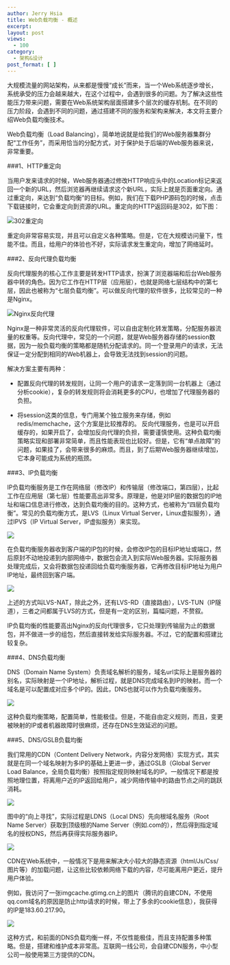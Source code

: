 ```yaml
---
author: Jerry Hsia
title: Web负载均衡 - 概述
excerpt:
layout: post
views:
  - 100
category:
  - 架构&设计
post_format: [ ]
---
```

大规模流量的网站架构，从来都是慢慢“成长”而来，当一个Web系统逐步增长，系统承受的压力会越来越大，在这个过程中，会遇到很多的问题。为了解决这些性能压力带来问题，需要在Web系统架构层面搭建多个层次的缓存机制。在不同的压力阶段，会遇到不同的问题，通过搭建不同的服务和架构来解决，本文将主要介绍Web负载均衡技术。

Web负载均衡（Load Balancing），简单地说就是给我们的Web服务器集群分配“工作任务”，而采用恰当的分配方式，对于保护处于后端的Web服务器来说，非常重要。

###1、HTTP重定向

当用户发来请求的时候，Web服务器通过修改HTTP响应头中的Location标记来返回一个新的URL，然后浏览器再继续请求这个新URL，实际上就是页面重定向。通过重定向，来达到“负载均衡”的目标。例如，我们在下载PHP源码包的时候，点击下载链接时，它会重定向到资源的URL。重定向的HTTP返回码是302，如下图：

![302重定向](/files/2014/php-302.png)

重定向非常容易实现，并且可以自定义各种策略。但是，它在大规模访问量下，性能不佳。而且，给用户的体验也不好，实际请求发生重定向，增加了网络延时。

###2、反向代理负载均衡

反向代理服务的核心工作主要是转发HTTP请求，扮演了浏览器端和后台Web服务器中转的角色。因为它工作在HTTP层（应用层），也就是网络七层结构中的第七层，因此也被称为“七层负载均衡”。可以做反向代理的软件很多，比较常见的一种是Nginx。

![Nginx反向代理](/files/2014/load-balancing-nginx.jpg)
  
Nginx是一种非常灵活的反向代理软件，可以自由定制化转发策略，分配服务器流量的权重等。反向代理中，常见的一个问题，就是Web服务器存储的session数据，因为一般负载均衡的策略都是随机分配请求的。同一个登录用户的请求，无法保证一定分配到相同的Web机器上，会导致无法找到session的问题。

解决方案主要有两种：

- 配置反向代理的转发规则，让同一个用户的请求一定落到同一台机器上（通过分析cookie），复杂的转发规则将会消耗更多的CPU，也增加了代理服务器的负担。

- 将session这类的信息，专门用某个独立服务来存储，例如redis/memchache，这个方案是比较推荐的。
反向代理服务，也是可以开启缓存的，如果开启了，会增加反向代理的负担，需要谨慎使用。这种负载均衡策略实现和部署非常简单，而且性能表现也比较好。但是，它有“单点故障”的问题，如果挂了，会带来很多的麻烦。而且，到了后期Web服务器继续增加，它本身可能成为系统的瓶颈。

###3、IP负载均衡

IP负载均衡服务是工作在网络层（修改IP）和传输层（修改端口，第四层），比起工作在应用层（第七层）性能要高出非常多。原理是，他是对IP层的数据包的IP地址和端口信息进行修改，达到负载均衡的目的。这种方式，也被称为“四层负载均衡”。常见的负载均衡方式，是LVS（Linux Virtual Server，Linux虚拟服务），通过IPVS（IP Virtual Server，IP虚拟服务）来实现。

![](/files/2014/load-balancing-ip.jpg)

在负载均衡服务器收到客户端的IP包的时候，会修改IP包的目标IP地址或端口，然后原封不动地投递到内部网络中，数据包会流入到实际Web服务器。实际服务器处理完成后，又会将数据包投递回给负载均衡服务器，它再修改目标IP地址为用户IP地址，最终回到客户端。 

![](/files/2014/load-balancing-ip2.jpg)
  
上述的方式叫LVS-NAT，除此之外，还有LVS-RD（直接路由），LVS-TUN（IP隧道），三者之间都属于LVS的方式，但是有一定的区别，篇幅问题，不赘叙。

IP负载均衡的性能要高出Nginx的反向代理很多，它只处理到传输层为止的数据包，并不做进一步的组包，然后直接转发给实际服务器。不过，它的配置和搭建比较复杂。

###4、DNS负载均衡

DNS（Domain Name System）负责域名解析的服务，域名url实际上是服务器的别名，实际映射是一个IP地址，解析过程，就是DNS完成域名到IP的映射。而一个域名是可以配置成对应多个IP的。因此，DNS也就可以作为负载均衡服务。

![](/files/2014/load-balancing-dns.jpg)
  
这种负载均衡策略，配置简单，性能极佳。但是，不能自由定义规则，而且，变更被映射的IP或者机器故障时很麻烦，还存在DNS生效延迟的问题。

###5、DNS/GSLB负载均衡

我们常用的CDN（Content Delivery Network，内容分发网络）实现方式，其实就是在同一个域名映射为多IP的基础上更进一步，通过GSLB（Global Server Load Balance，全局负载均衡）按照指定规则映射域名的IP。一般情况下都是按照地理位置，将离用户近的IP返回给用户，减少网络传输中的路由节点之间的跳跃消耗。 

![](/files/2014/load-balancing-gslb-1.jpg)
  
图中的“向上寻找”，实际过程是LDNS（Local DNS）先向根域名服务（Root Name Server）获取到顶级根的Name Server（例如.com的），然后得到指定域名的授权DNS，然后再获得实际服务器IP。

![](/files/2014/load-balancing-gslb-2.jpg)

CDN在Web系统中，一般情况下是用来解决大小较大的静态资源（html/Js/Css/图片等）的加载问题，让这些比较依赖网络下载的内容，尽可能离用户更近，提升用户体验。

例如，我访问了一张imgcache.gtimg.cn上的图片（腾讯的自建CDN，不使用qq.com域名的原因是防止http请求的时候，带上了多余的cookie信息），我获得的IP是183.60.217.90。

![](/files/2014/load-balancing-gslb-3.jpg) 
  
这种方式，和前面的DNS负载均衡一样，不仅性能极佳，而且支持配置多种策略。但是，搭建和维护成本非常高。互联网一线公司，会自建CDN服务，中小型公司一般使用第三方提供的CDN。 
